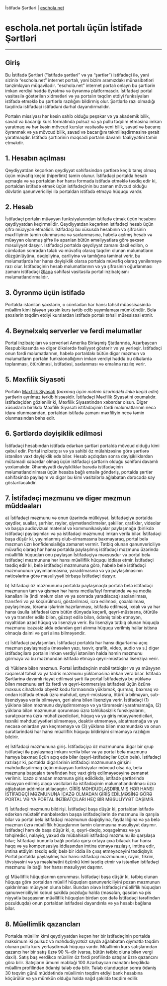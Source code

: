 <html lang="en">
<head>
  İstifadə Şərtləri | <a href="https://eschola.net">eschola.net</a>
</head>
<body>

<h1>eschola.net portalı üçün İstifadə Şərtləri</h1>

<hr>

<h2>Giriş</h2>
Bu İstifadə Şərtləri (“istifadə şərtləri” və ya “şərtlər”) istifadəçi ilə, yəni sizinlə “eschola.net” internet portalı, yəni bizim aramızdakı münasibətləri tənzimləyən müqavilədir. “eschola.net” internet portalı onlayn bu şərtlərin imkan verdiyi həddə öyrətmə və öyrənmə platformasdır. İstifadəçi portal vasitəsilə göstərilən xidmətləri və ya portalın təqdim etdiyi funksiyaları istifadə etməklə bu şərtlərlə razılığını bildirmiş olur. Şərtlərlə razı olmadığı təqdirdə istifadəçi istifadəni dərhal dayandırmalıdır.

Portalın missiyası hər kəsin sahib olduğu peşəkar və ya akademik bilik, savad və bacarığı kurs formatında pulsuz və ya pullu təqdim etməsinə imkan yaratmaq və hər kəsin mövcud kurslar vasitəsilə yeni bilik, savad və bacarıq öyrənmək və ya mövcud bilik, savad və bacarığını təkmilləşdirməsinə şərait yaratmaqdır. İstifadə şərtlərinin məqsədi portalın davamlı fəaliyyətini təmin etməkdir.

<h2>1. Hesabın açılması</h2>
Qeydiyyatdan keçərkən qeydiyyat səhifəsindən şərtlərə keçib  tanış olmaq üçün müvafiq keçid (hiperlink) təmin olunur. İstifadəçi portalda hesab açmaqla və ya portaldan hər hansı formada istifadə etməklə təsdiq edir ki, portaldan istifadə etmək üçün istifadəçinin bu zaman mövcud olduğu dövlətin qanunvericiliyi ilə portaldan istifadə etməyə hüququ vardır.

<h2>2. Hesab</h2>
İstifadəçi portalın müəyyən funksiyalarından istifadə etmək üçün hesabını qeydiyyatdan keçirməlidir. Qeydiyyatdan keçərkən istifadəçi hesab üçün şifrə müəyyən etməlidir. İstifadəçi bu xüsusda hesabının və şifrəsinin məxfiliyinin təmin olunmasına və saxlanmasına, habelə açılmış hesab və müəyyən olunmuş şifrə ilə aparılan bütün əməliyyatlara görə şəxsən məsuliyyət daşıyır. İstifadəçi portalda qeydiyyat zamanı daxil edilən, o cümlədən sonradan tələb və müvafiq olaraq təqdim olunan məlumatların düzgünlüyünə, dəqiqliyinə, cariliyinə və tamlığına təminat verir, bu məlumatlarda hər hansı dəyişiklik olarsa portalda müvafiq olaraq yeniləməyə razı olur. İstifadəçinin hesab məlumatlarının və ya şifrəsinin oğurlanması zamanı istifadəçi <a href="https://eschola.net/contact">Əlaqə</a> səhifəsi vasitəsilə portal inzibatçısını məlumatlandırmalıdır.

<h2>3. Öyrənmə üçün istifadə</h2>
Portalda istənilən şəxslərin, o cümlədən hər hansı təhsil müəssisəsində müəllim kimi işləyən şəxsin kurs tərtib edib yayımlaması mümkündür. Belə şəxslərin təqdim etdiyi kurslardan istifadə portalı təhsil müəssisəsi etmir.

<h2>4. Beynəlxalq serverlər və fərdi məlumatlar</h2>
Portal inzibatçıları və serverləri Amerika Birləşmiş Ştatlarında, Azərbaycan Respublikasında və digər ölkələrdə fəaliyyət göstərir və ya yerləşir. İstifadəçi onun fərdi məlumatlarının, habelə portaldakı bütün digər məzmun və məlumatların portalın funksionallığının imkan verdiyi həddə bu ölkələrdə toplanması, ötürülməsi, istifadəsi, saxlanması və emalına razılıq verir.

<h2>5. Məxfilik Siyasəti</h2>
Portalın <a href="https://eschola.net/privacy">Məxfilik Siyasəti</a> (<i>baxmaq üçün mətnin üzərindəki linkə keçid edin</i>) şərtlərin ayrılmaz tərkib hissəsidir. İstifadəçi Məxfilik Siyasətini oxumalıdır. İstifadəçidən gözlənilir ki, Məxfilik Siyasətindən xəbərdar olsun. Digər xüsuslarla birlikdə Məxfilik Siyasəti istifadəçinin fərdi məlumatlarının necə idarə olunmasından, portaldan istifadə zamanı məxfiliyin necə təmin olunmasından bəhs edir.

<h2>6. Şərtlərdə dəyişiklik edilməsi</h2>
İstifadəçi hesabından istifadə edərkən şərtləri portalda mövcud olduğu kimi qəbul edir. Portal inzibatçısı və ya sahibi öz mülahizəsinə görə şərtlərə istənilən vaxt dəyişiklik edə bilər. Hesab açdıqdan sonra dəyişikliklərdən mütəmadi xəbərdar olmaq üçün istifadəçi şərtlərin olduğu səhifəni davamlı yoxlamalıdır. Əhəmiyyətli dəyişikliklər barədə istifadəçinin məlumatlandırılması üçün hesaba bağlı emailə göndəriş, portalda şərtlər səhifəsində paylaşım və digər bu kimi vasitələrlə ağlabatan dərəcədə səy göstəriləcəkdir.

<h2>7. İstifadəçi məzmunu və digər məzmun müddəaları</h2>
a) İstifadəçi məzmunu və onun üzərində mülkiyyət. İstifadəçiyə portalda qeydlər, suallar, şərhlər, rəylər, qiymətləndirmələr, şəkillər, qrafiklər, videolar və başqa audiovizual material və kommunikasiyalar paylaşmağa (birlikdə istifadəçi paylaşımları və ya istifadəçi məzmunu) imkan verilə bilər. İstifadəçi başa düşür ki, yayımlanmış olub-olmamasına baxmayaraq, portal belə məzmun üzrı konfidensiallığa zəmanət vermir. Tətbiq olunan qanunvericiliyə müvafiq olaraq hər hansı portalda paylaşılmış istifadəçi məzmunu üzərində müəlliflik hüquqları onu paylaşan İstifadəçiyə məxsusdur və portal belə istifadəçi məzmununa hər hansı müəlliflik hüququ iddiası etmir. İstifadəçi təsdiq edir ki, belə istifadəçi məzmununa görə, habelə belə istifadəçi məzmununun yayımlanmasına, yaradılmasına və ya paylaşılmasının nəticələrinə görə məsuliyyəti birbaşa İstifadəçi daşıyır.

b) İstifadəçi öz məzmununu portalda paylaşmaqla portala belə istifadəçi məzmunun tam və qismən hər hansı media/fayl formatında və ya media kanalları ilə (indi məlum olan və ya sonrada yaradılacaq) saxlanılması, transferi və ya köçürülməsi, göstərilməsi, icra edilməsi, çoxaldılması, paylaşılması, törəmə işlərinin hazırlanması, istifadə edilməsi, ixdalı və ya hər hansı üsulla istifadəsi üzrə bütün dünyada keçərli, qeyri-müstəsna, ötürülə və ya transfer edilə bilən, güzəşt edilə bilən, ödəniş tələb etməyən, royaltidən azad hüquq və lisenziya verir. Bu lisenziya tətbiq olunan hüquqla məzmunu icazəsiz əldə edəndən geri alınma hüququ verilmiş hallar istisna olmaqla daimi və geri alına bilməyəndir.

c) İstifadəçi paylaşımları. İstifadəçi portalda hər hansı digərlərinə açıq məzmun paylaşmaqla (məsələn yazı, təsvir, qrafik, video, audio və s.) digər istifadəçilərə portalın imkan verdiyi istənilən halda həmin məzmunu görməyə və bu məzmundan istifadə etməyə qeyri-müstəsna lisenziya verir.

d) Yüklənə bilən məzmun. Portal İstifadəçinin mobil tətbiqlər və ya müəyyən rəqəmsal təhsil və ya tədris məzmunu yükləməsinə imkan verə bilər. İstifadə Şərtlərinə davamlı riayət edilməsi şərti ilə portal İstifadəçiyə bu yüklənə bilən məzmunu sırf öz fərdi və qeyri-kommersiya istifadəsi üçün özünə məxsus cihazlarda obyekt kodu formasında yükləmək, qurmaq, baxmaq və ondan istifadə etmək üzrə məhdud, qeyri-müstəsna, ötürülə bilməyən, sub-lisenziyaya verilə bilməyən, geri alına bilən lisenziya verir. İstifadəçi (1) yüklənə bilən məzmunu dəyişdirməməyə və ya törəməsini yaratmamağa, (2) yüklənə bilən məzmunun qorunması üzrə təhlükəsizlik funskiyalarını, surətçıxarma üzrə mühafizəediciləri, hüquq və ya giriş müəyyənediciləri, texniki məhdudiyyətləri silməməyə, deaktiv etməməyə, aldatmamağa və ya necəsə onlardan yan keçməməyə və (3) yüklənə bilən məzmundakı və onun surətlərindəki hər hansı müəlliflik hüququ bildirişini silməməyə razılığını bildirir.

e) İstifadəçi məzmununa giriş. İstifadəçiyə öz məzmununu digər bir qrup istifadəçi ilə paylaşmaq imkanı verilə bilər və ya portal belə məzmunu hamıya baxmaq üçün açıq edə bilər (qeyri-istifadəçilər üçün belə). İstifadəçi razılaşır ki, portalda digərlərinin istifadəçi məzmununa girişini məhdudlaşdırmaq üçün müəyyən funksiyalar mövcud olsa da, belə məzmuna başqaları tərəfindən heç vaxt giriş edilməyəcəyinə zəmanət verilmir. İcazə olmadan məzmuna giriş edildikdə, istifadə şərtlərində müəyyən edilmiş əlaqə vasitələri ilə istifadəçinin məlumatlandırılması üzrə ağlabatan addımlar atılacaqdır. GİRİŞ MƏHDUDLAŞDIRILMIŞ HƏR HANSI İSTİFADƏÇİ MƏZMUNUNA İCAZƏ OLMADAN GİRİŞ EDİLMƏSİNƏ GÖRƏ PORTAL VƏ YA PORTAL İNZİBATÇILARI HEÇ BİR MƏSULİYYƏT DAŞIMIR.

f) İstifadəçi məzmunu bildirişi. İstifadəçi başa düşür ki, portaldan istifadə edərkən müxtəlif mənbələrdən başqa istifadəçilərin də məzmunu ilə qarşıla bilər və portal belə istifadəçi məzmunun dəqiqliyinə, faydalılığına və ya belə məzmun üzrə müəlliflik hüquqlarının təmin olunmasına məsuliyyət daşımır. İstifadəçi həm də başa düşür ki, o, qeyri-dəqiq, xoşagəlməz və ya təhqiredici, nalayiq, yaxud da mübahisəli istifadəçi məzmunu ilə qarşılaşa bilər; İstifadəçi bununla bağlı portala qarşı ortaya çıxa biləcək hər hansı haqq və ya kompensasiya iddiasından imtina etməyə razılaşır, imtina edir, imtina etdiyini təsdiq edir, belə bir iddia ilə çıxış etməyəcəyini təsdiqləyir. Portal portalda paylaşılmış hər hansı istifadəçi məzmununu, rəyini, fikrini, tövsiyəsini və ya məsləhətini özünkü kimi təsdiq etmir və istənilən istifadəçi məzmunu ilə bağlı hər hansı məsuliyyət daşımır.

g) Müəlliflik hüquqlarının qorunması. İstifadəçi başa düşür ki, tətbiq olunan hüquqa görə portaldan müəllif hüquqları qanunvericiliyini pozan məzmunun qaldırılması müəyyən oluna bilər. Bundan əlavə İstifadəçi müəlliflik hüquqları qanunvericiliyini kobud şəkildə pozduğu halda (məsələn, qəsdən və pis niyyətlə başqasının müəlliflik hüquqları birdən çox dəfə İstifadəçi tərəfindən pozulduqda) onun portaldan istifadəsi dayandırıla və ya hesabı bağlana bilər.

<h2>8. Müəllimlik qazancları</h2>
Portalda müəllim kimi qeydiyyatdan keçən hər bir istifadəçinin portalda maksimum iki pulsuz və məhdudiyyətsiz sayda ağalabatan qiymətlə təqdim olunan pullu kurs yerləşdirmək hüququ vardır. Müəllimin kurs satışlarından qazancı hər bir satış üzrə 90 %-dir (varsa, bütün tətbiq oluna bilən vergi daxil). Satış baş verdikcə müəllim öz fərdi profilində satışlar üzrə qazancını görə bilir. Satışların ümumi məbləği 100 Azərbaycan manatını keçdikdə müəllim profilindən ödənişi tələb edə bilir. Tələb olunduqdan sonra ödəniş 30 təqvim günü müddətində müəllimin təqdim etdiyi bank hesabına köçürülür və ya mümkün olduğu halda nağd şəkildə təqdim edilir.

</body>
</html>
